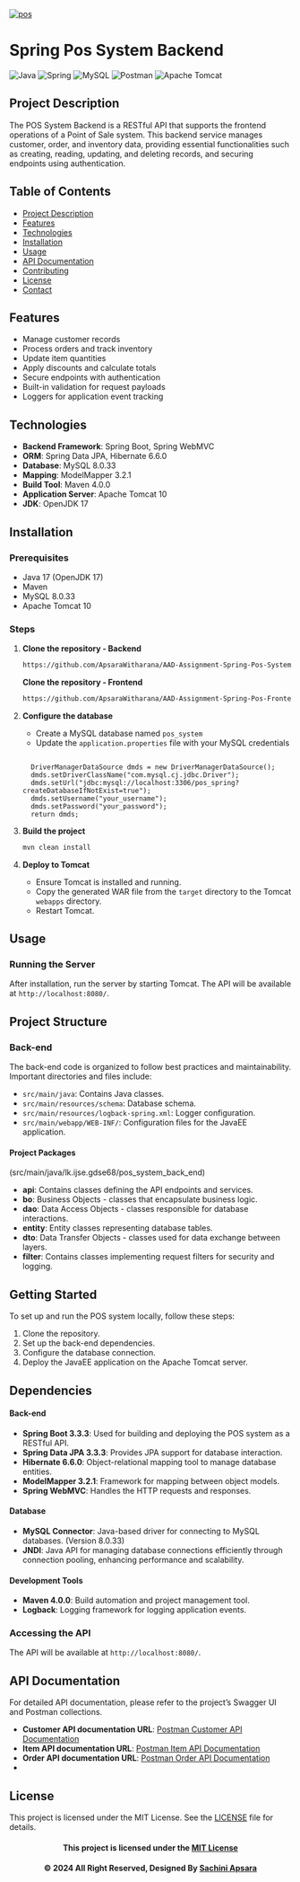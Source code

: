<a href="https://git.io/typing-svg">
  <img src="https://readme-typing-svg.herokuapp.com?font=Fira+Code&weight=600&size=50&pause=1000&center=true&vCenter=true&color=FFFF00&width=835&height=70&lines=POS+SYSTEM+BACKEND" alt="pos" />
</a>

# Spring Pos System Backend
![Java](https://img.shields.io/badge/Java-ED8B00?style=for-the-badge&logo=java&logoColor=white)
![Spring](https://img.shields.io/badge/Spring-6DB33F?style=for-the-badge&logo=spring&logoColor=white)
![MySQL](https://img.shields.io/badge/MySQL-4479A1?style=for-the-badge&logo=mysql&logoColor=white)
![Postman](https://img.shields.io/badge/Postman-FF6C37?style=for-the-badge&logo=postman&logoColor=white)
![Apache Tomcat](https://img.shields.io/badge/Apache%20Tomcat-F8DC75?style=for-the-badge&logo=apache-tomcat&logoColor=black)

## Project Description
The POS System Backend is a RESTful API that supports the frontend operations of a Point of Sale system. This backend service manages customer, order, and inventory data, providing essential functionalities such as creating, reading, updating, and deleting records, and securing endpoints using authentication.

## Table of Contents
- [Project Description](#project-description)
- [Features](#features)
- [Technologies](#technologies)
- [Installation](#installation)
- [Usage](#usage)
- [API Documentation](#api-documentation)
- [Contributing](#contributing)
- [License](#license)
- [Contact](#contact)

## Features
- Manage customer records
- Process orders and track inventory
- Update item quantities
- Apply discounts and calculate totals
- Secure endpoints with authentication
- Built-in validation for request payloads
- Loggers for application event tracking

## Technologies
- **Backend Framework**: Spring Boot, Spring WebMVC
- **ORM**: Spring Data JPA, Hibernate 6.6.0
- **Database**: MySQL 8.0.33
- **Mapping**: ModelMapper 3.2.1
- **Build Tool**: Maven 4.0.0
- **Application Server**: Apache Tomcat 10
- **JDK**: OpenJDK 17

## Installation
### Prerequisites
- Java 17 (OpenJDK 17)
- Maven
- MySQL 8.0.33
- Apache Tomcat 10

### Steps
1. **Clone the repository - Backend**
    ```bash
   https://github.com/ApsaraWitharana/AAD-Assignment-Spring-Pos-System-Backend.git
    ```
   **Clone the repository - Frontend**
    ```bash
   https://github.com/ApsaraWitharana/AAD-Assignment-Spring-Pos-Frontend.git
    ```

2. **Configure the database**
    - Create a MySQL database named `pos_system`
    - Update the `application.properties` file with your MySQL credentials
   
    ```properties
    
      DriverManagerDataSource dmds = new DriverManagerDataSource();
      dmds.setDriverClassName("com.mysql.cj.jdbc.Driver");
      dmds.setUrl("jdbc:mysql://localhost:3306/pos_spring?createDatabaseIfNotExist=true");
      dmds.setUsername("your_username");
      dmds.setPassword("your_password"); 
      return dmds;
    ```

3. **Build the project**
    ```bash
    mvn clean install
    ```

4. **Deploy to Tomcat**
    - Ensure Tomcat is installed and running.
    - Copy the generated WAR file from the `target` directory to the Tomcat `webapps` directory.
    - Restart Tomcat.

## Usage
### Running the Server
After installation, run the server by starting Tomcat. The API will be available at `http://localhost:8080/`.

## Project Structure

### Back-end

The back-end code is organized to follow best practices and maintainability. Important directories and files include:

- `src/main/java`: Contains Java classes.
- `src/main/resources/schema`: Database schema.
- `src/main/resources/logback-spring.xml`: Logger configuration.
- `src/main/webapp/WEB-INF/`: Configuration files for the JavaEE application.

#### Project Packages

(src/main/java/lk.ijse.gdse68/pos_system_back_end)

- **api**: Contains classes defining the API endpoints and services.
- **bo**: Business Objects - classes that encapsulate business logic.
- **dao**: Data Access Objects - classes responsible for database interactions.
- **entity**: Entity classes representing database tables.
- **dto**: Data Transfer Objects - classes used for data exchange between layers.
- **filter**: Contains classes implementing request filters for security and logging.

## Getting Started

To set up and run the POS system locally, follow these steps:

1. Clone the repository.  
2. Set up the back-end dependencies.  
3. Configure the database connection.  
4. Deploy the JavaEE application on the Apache Tomcat server.

## Dependencies

#### Back-end

- **Spring Boot 3.3.3**: Used for building and deploying the POS system as a RESTful API.
- **Spring Data JPA 3.3.3**: Provides JPA support for database interaction.
- **Hibernate 6.6.0**: Object-relational mapping tool to manage database entities.
- **ModelMapper 3.2.1**: Framework for mapping between object models.
- **Spring WebMVC**: Handles the HTTP requests and responses.

#### Database

- **MySQL Connector**: Java-based driver for connecting to MySQL databases. (Version 8.0.33)
- **JNDI**: Java API for managing database connections efficiently through connection pooling, enhancing performance and scalability.

#### Development Tools

- **Maven 4.0.0**: Build automation and project management tool.
- **Logback**: Logging framework for logging application events.

### Accessing the API
The API will be available at `http://localhost:8080/`.

## API Documentation
For detailed API documentation, please refer to the project’s Swagger UI and Postman collections.

- **Customer API documentation URL**: [Postman Customer API Documentation](https://documenter.getpostman.com/view/35385905/2sAXxTaqKz)
- **Item API documentation URL**: [Postman Item API Documentation](https://documenter.getpostman.com/view/35385905/2sAXxTaqL2)
- **Order API documentation URL**: [Postman Order API Documentation](https://documenter.getpostman.com/view/35385905/2sAXxTaqL3)
- 
## License
This project is licensed under the MIT License. See the [LICENSE](LICENSE) file for details.

<div align="center">

#### This project is licensed under the [MIT License](LICENSE)

#### © 2024 All Right Reserved, Designed By [Sachini Apsara](https://github.com/ApsaraWitharana)

</div>

